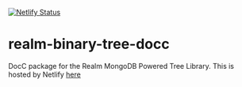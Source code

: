 [![Netlify Status](https://api.netlify.com/api/v1/badges/869f2d2f-8ec9-43c3-8ca5-f523706aa8e4/deploy-status)](https://app.netlify.com/sites/binary-tree-doc/deploys)

# realm-binary-tree-docc

DocC package for the Realm MongoDB Powered Tree Library. This is hosted by Netlify [here](https://binary-tree-doc.netlify.app/documentation/)
